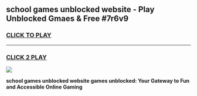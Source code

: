 
## school games unblocked website - Play Unblocked Gmaes & Free #7r6v9
<h3>
<a href="https://premium.freeplayer.one?title=school_games_unblocked_website&ref=01M">CLICK TO PLAY</a></h3>
<hr>

<h3>
<a href="https://premium.freeplayer.one?title=school_games_unblocked_website&ref=01M">CLICK 2 PLAY</a>
  
</h3>

<a href="https://premium.freeplayer.one?title=school_games_unblocked_website&ref=01M"><img src="https://clearcache.store/games.png"></a>


**school games unblocked website games unblocked: Your Gateway to Fun and Accessible Online Gaming**
